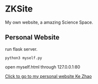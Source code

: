 # ZKSite
 My own website, a amazing Science Space.

## Personal Website
run flask server.
```
python3 myself.py
```
open myself.html through 127.0.0.1:80

[Click to go to my personal website Ke Zhao](http://zkworkhome.top)


